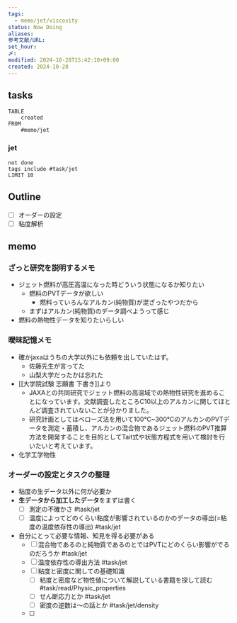 ```yaml
---
tags:
  - memo/jet/viscosity
status: Now Doing
aliases: 
参考文献/URL: 
set_hour: 
〆: 
modified: 2024-10-28T15:42:10+09:00
created: 2024-10-28
---
```

## tasks
```dataview
TABLE
	created
FROM
	#memo/jet
```

### jet
```tasks
not done
tags include #task/jet 
LIMIT 10
```


## Outline
- [ ] オーダーの設定
- [ ] 粘度解析
## memo
### ざっと研究を説明するメモ
- ジェット燃料が高圧高温になった時どういう状態になるか知りたい
	- 燃料のPVTデータが欲しい
		- 燃料っていろんなアルカン(純物質)が混ざったやつだから
	- まずはアルカン(純物質)のデータ調べようって感じ
- 燃料の熱物性データを知りたいらしい
### 曖昧記憶メモ
- 確かjaxaはうちの大学以外にも依頼を出していたはず。
	- 佐藤先生が言ってた
	- 山梨大学だったかは忘れた
- [[大学院試験 志願書 下書き]]より
	- JAXAとの共同研究でジェット燃料の高温域での熱物性研究を進めることになっています。文献調査したところC10以上のアルカンに関してほとんど調査されていないことが分かりました。
	- 研究計画としてはベローズ法を用いて100℃~300℃のアルカンのPVTデータを測定・蓄積し、アルカンの混合物であるジェット燃料のPVT推算方法を開発することを目的としてTait式や状態方程式を用いて検討を行いたいと考えています。
- 化学工学物性
### オーダーの設定とタスクの整理
- 粘度の生データ以外に何が必要か
- **生データから加工したデータ**をまずは書く
	- [ ] 測定の不確かさ #task/jet 
	- [ ] 温度によってどのくらい粘度が影響されているのかのデータの導出(=粘度の温度依存性の導出) #task/jet 
- 自分にとって必要な情報、知見を得る必要がある
	- [ ] 混合物であるのと純物質であるのとではPVTにどのくらい影響がでるのだろうか #task/jet 
	- [ ] 温度依存性の導出方法 #task/jet 
	- [ ] 粘度と密度に関しての基礎知識
		- [ ] 粘度と密度など物性値について解説している書籍を探して読む #task/read/Physic_properties
		- [ ] せん断応力とか #task/jet 
		- [ ] 密度の逆数は～の話とか #task/jet/density
	- [ ] 